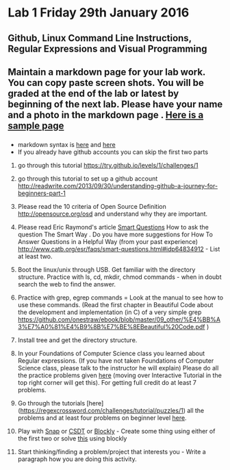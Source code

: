 # Lab 1  Friday 29th January 2016

## Github, Linux Command Line Instructions, Regular Expressions and Visual Programming

## Maintain a markdown page for your lab work. You can copy paste screen shots. You will be graded at the end of the lab or latest by beginning of the next lab. Please have your name and a photo in the markdown page . [Here is a sample page](https://github.com/mskmoorthy/Doc-ex1/blob/master/lab-1-sample.Md) 
###
- markdown syntax is [here](https://help.github.com/articles/basic-writing-and-formatting-syntax/) and [here](https://guides.github.com/features/mastering-markdown/) 
- If you already have github accounts you can skip the first two parts

1. go through this tutorial https://try.github.io/levels/1/challenges/1

2. go through this tutorial to set up a github account http://readwrite.com/2013/09/30/understanding-github-a-journey-for-beginners-part-1

201. Please read the 10 criteria of Open Source Definition http://opensource.org/osd and understand why they are important.

21. Please read Eric Raymond's article [Smart Questions](http://www.catb.org/esr/faqs/smart-questions.html) How to ask the question The Smart Way . Do you have more suggestions for How To Answer Questions in a Helpful Way (from your past experience) http://www.catb.org/esr/faqs/smart-questions.html#idp64834912  - List at least two.

3. Boot the linux/unix through USB. Get familiar with the directory structure.
Practice with ls, cd, mkdir, chmod commands - when in doubt search the web to find the answer.

31. Practice with grep, egrep commands = Look at the manual to see how to use these commands. (Read the first chapter in Beautiful Code about the development and implementation (in C) of a very simple grep https://github.com/onestraw/ebook/blob/master/09_other/%E4%BB%A3%E7%A0%81%E4%B9%8B%E7%BE%8EBeautiful%20Code.pdf 
 )

4. Install tree and get the directory structure.

5. In your Foundations of Computer Science class you learned about Regular expressions. (If you have not taken Foundations of Computer Science class, please talk to the instructor he will explain)  Please do all 
the practice problems given [here](http://regexone.com/) (moving over Interactive Tutorial in the top right corner will get this). For getting full credit do at least 7 problems.

51. Go through the tutorials [here] (https://regexcrossword.com/challenges/tutorial/puzzles/1) all the problems and at least four problems on beginner level [here](https://regexcrossword.com/challenges/beginner/puzzles/1 ).  

6. Play with [Snap](http://snap.berkeley.edu/) or [CSDT](https://community.csdt.rpi.edu/) or
[Blockly](https://blockly-games.appspot.com/) - Create some thing using either of the first two or solve [this](https://blockly-games.appspot.com/maze?lang=en&level=10&skin=0) using blockly

7. Start thinking/finding a problem/project that interests you - Write a paragraph how you are doing this activity.
